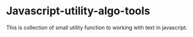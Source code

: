 # Javascript-utility-algo-tools
This is collection of small utility function to working with text in javascript.
